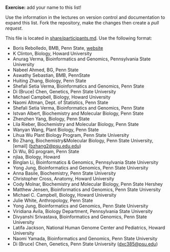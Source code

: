 **Exercise:** add your name to this list!

Use the information in the lectures on version control and documentation to expand this list.
Fork the repository, make the changes then create a *pull request*.

This file is located in [share/participants.md][url]. Use the following format:

* Boris Rebolledo, BMB, Penn State, [website](http://www.bx.psu.edu/~boris/)
* K Clinton, Biology, Howard University
* Anurag Verma, Bioinformatics and Genomics, Pennsylvania State University
* Nabeel Ahmed, BG, Penn State
* Aswathy Sebastian, BMB, PennState
* Huiting Zhang, Biology, Penn State
* Shefali Setia Verma, Bioinformatics and Genomics, Penn State
* Di (Bruce) Chen, Genetics, Penn State University
* Michael Campbell, Biology, Howard University
* Naomi Altman, Dept. of Statistics, Penn State
* Shefali Setia Verma, Bioinformatics and Genomics, Penn State
* Istvan Albert, Biochemistry and Molecular Biology, Penn State
* Zhenzhen Yang, Biology, Penn State
* Lila Rieber, Biochemistry and Molecular Biology, Penn State
* Wanyan Wang, Plant Biology, Penn State
* Lihua Wu Plant Biology Program, Penn State University
* Bo Zhang, Biochemistry&Molecular Biology, Penn State University, [email] (bzhang2@psu.edu.edu)  
* Di Wu, BG program, Penn State
* njlaa, Biology, Howard
* Binglan Li, Bioinformatics & Genomics, Pennsylvania State University
* Yong Jung, Bioinformatics and Genomics, Penn State University
* Anna Basile, Biochemistry, Penn State University 
* Christopher Cross, Anatomy, Howard University
* Cody Molnar, Biochemistry and Molecular Biology, Penn State Hershey
* Matthew Jensen, Bioinformatics and Genomics, Penn State University
* Michael C. Campbell, Biology, Howard University
* Julie White, Anthropology, Penn State 
* Yong Jung, Bioinformatics and Genomics, Penn State University
* Viridiana Avila, Biology Department, Pennsylvania State University 
* Divyanshi Srivastava, Bioinformatics and Genomics, Penn State University
* Latifa Jackson, National Human Genome Center and Pediatrics, Howard University
* Naomi Yamada, Bioinformatics and Genomics, Penn State University
* Di (Bruce) Chen, Genetics, Penn State University (dxc385@psu.edu)

[url]: https://github.com/biostars/bootcamp-central/blob/master/web/2016/share/participants.md

